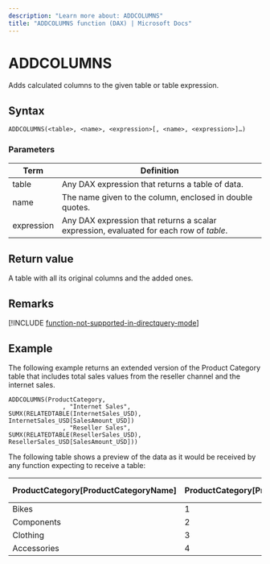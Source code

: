 ```yaml
---
description: "Learn more about: ADDCOLUMNS"
title: "ADDCOLUMNS function (DAX) | Microsoft Docs"
---
```

# ADDCOLUMNS

Adds calculated columns to the given table or table expression.  
  
## Syntax  
  
```dax
ADDCOLUMNS(<table>, <name>, <expression>[, <name>, <expression>]…)  
```
  
### Parameters  

|Term|Definition|  
|--------|--------------|  
|table|Any DAX expression that returns a table of data.| 
|name|The name given to the column, enclosed in double quotes.  |
|expression|Any DAX expression that returns a scalar expression, evaluated for each row of *table*. | 
  
## Return value

A table with all its original columns and the added ones.  

## Remarks

[!INCLUDE [function-not-supported-in-directquery-mode](includes/function-not-supported-in-directquery-mode.md)]
  
## Example

The following example returns an extended version of the Product Category table that includes total sales values from the reseller channel and the internet sales.  
  
```dax
ADDCOLUMNS(ProductCategory,
               , "Internet Sales", SUMX(RELATEDTABLE(InternetSales_USD), InternetSales_USD[SalesAmount_USD])  
               , "Reseller Sales", SUMX(RELATEDTABLE(ResellerSales_USD), ResellerSales_USD[SalesAmount_USD]))  
```

The following table shows a preview of the data as it would be received by any function expecting to receive a table:  

|ProductCategory[ProductCategoryName]|ProductCategory[ProductCategoryAlternateKey]|ProductCategory[ProductCategoryKey]|[Internet Sales]|[Reseller Sales]|  
|-----|-----|-----|-----|-----|  
|Bikes|1|1|25107749.77|63084675.04|  
|Components|2|2||11205837.96|  
|Clothing|3|3|306157.5829|1669943.267|  
|Accessories|4|4|640920.1338|534301.9888|  
